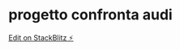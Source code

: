 # progetto confronta audi

[Edit on StackBlitz ⚡️](https://stackblitz.com/edit/progetto-confronta-audi-da-provare-gestisci-confronto-login)

